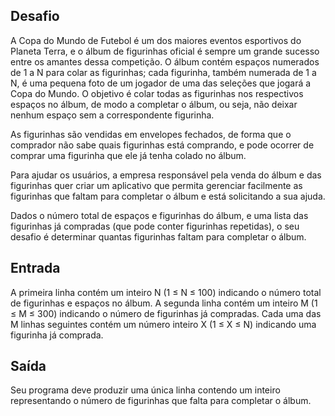 ## Desafio

A Copa do Mundo de Futebol é um dos maiores eventos esportivos do Planeta
Terra, e o álbum de figurinhas oficial é sempre um grande sucesso entre os
amantes dessa competição. O álbum contém espaços numerados de 1 a N para colar
as figurinhas; cada figurinha, também numerada de 1 a N, é uma pequena foto de
um jogador de uma das seleções que jogará a Copa do Mundo. O objetivo é colar
todas as figurinhas nos respectivos espaços no álbum, de modo a completar o
álbum, ou seja, não deixar nenhum espaço sem a correspondente figurinha.

As figurinhas são vendidas em envelopes fechados, de forma que o comprador
não sabe quais figurinhas está comprando, e pode ocorrer de comprar uma
figurinha que ele já tenha colado no álbum.

Para ajudar os usuários, a empresa responsável pela venda do álbum e das
figurinhas quer criar um aplicativo que permita gerenciar facilmente as
figurinhas que faltam para completar o álbum e está solicitando a sua ajuda.

Dados o número total de espaços e figurinhas do álbum, e uma lista das
figurinhas já compradas (que pode conter figurinhas repetidas), o seu desafio
é determinar quantas figurinhas faltam para completar o álbum.

## Entrada
A primeira linha contém um inteiro N (1 ≤ N ≤ 100) indicando o número total
de figurinhas e espaços no álbum. A segunda linha contém um inteiro M
(1 ≤ M ≤ 300) indicando o número de figurinhas já compradas. Cada uma das M
linhas seguintes contém um número inteiro X (1 ≤ X ≤ N) indicando uma
figurinha já comprada.

## Saída
Seu programa deve produzir uma única linha contendo um inteiro representando
o número de figurinhas que falta para completar o álbum. 
